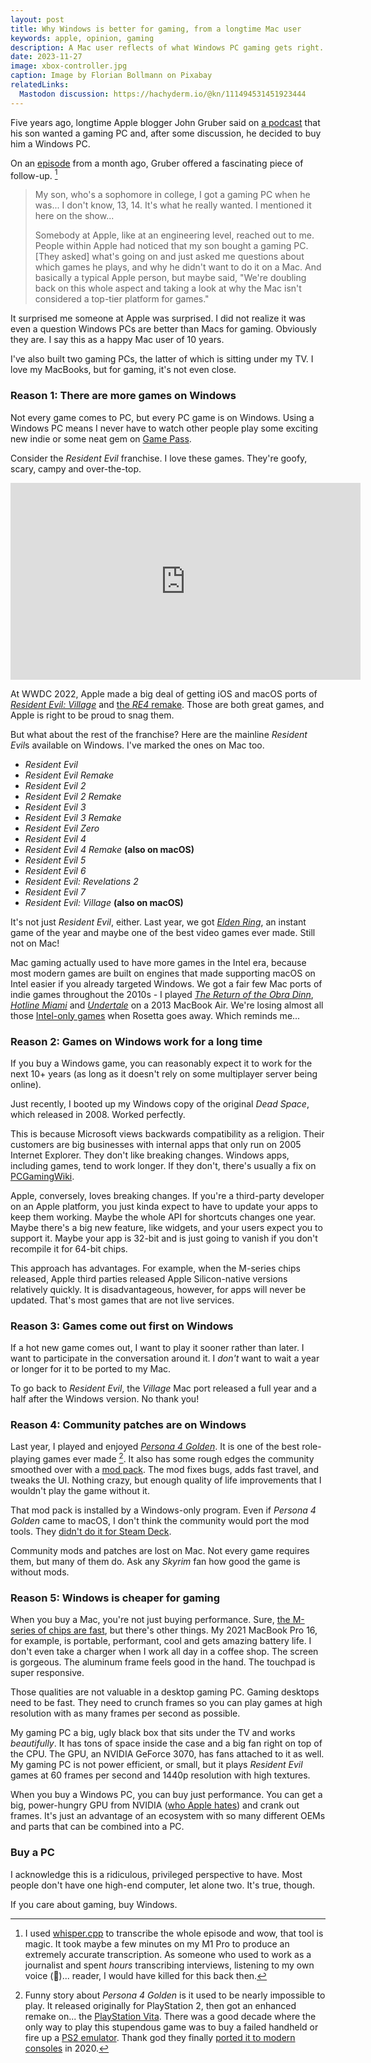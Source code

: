 ```yaml
---
layout: post
title: Why Windows is better for gaming, from a longtime Mac user
keywords: apple, opinion, gaming
description: A Mac user reflects of what Windows PC gaming gets right.
date: 2023-11-27
image: xbox-controller.jpg
caption: Image by Florian Bollmann on Pixabay
relatedLinks:
  Mastodon discussion: https://hachyderm.io/@kn/111494531451923444
---
```


Five years ago, longtime Apple blogger John Gruber said on [a podcast](https://daringfireball.net/thetalkshow/2018/07/27/ep-226) that his son wanted a gaming PC and, after some discussion, he decided to buy him a Windows PC.

On an [episode](https://daringfireball.net/thetalkshow/2023/10/27/ep-387) from a month ago, Gruber offered a fascinating piece of follow-up. [^1]

[^1]: I used [whisper.cpp](https://github.com/ggerganov/whisper.cpp) to transcribe the whole episode and wow, that tool is magic. It took maybe a few minutes on my M1 Pro to produce an extremely accurate transcription. As someone who used to work as a journalist and spent _hours_ transcribing interviews, listening to my own voice (🤢)... reader, I would have killed for this back then.

> My son, who's a sophomore in college, I got a gaming PC when he was... I don't know, 13, 14. It's what he really wanted. I mentioned it here on the show...
>
> Somebody at Apple, like at an engineering level, reached out to me. People within Apple had noticed that my son bought a gaming PC. [They asked] what's going on and just asked me questions about which games he plays, and why he didn't want to do it on a Mac. And basically a typical Apple person, but maybe said, "We're doubling back on this whole aspect and taking a look at why the Mac isn't considered a top-tier platform for games."

It surprised me someone at Apple was surprised. I did not realize it was even a question Windows PCs are better than Macs for gaming. Obviously they are. I say this as a happy Mac user of 10 years.

I've also built two gaming PCs, the latter of which is sitting under my TV. I love my MacBooks, but for gaming, it's not even close.

### Reason 1: There are more games on Windows

Not every game comes to PC, but every PC game is on Windows. Using a Windows PC means I never have to watch other people play some exciting new indie or some neat gem on [Game Pass](https://www.xbox.com/en-US/xbox-game-pass/pc-game-pass).

Consider the _Resident Evil_ franchise. I love these games. They're goofy, scary, campy and over-the-top.

<iframe width="560" height="315" src="https://www.youtube-nocookie.com/embed/apWYo8Z-t8U?si=SZbbytx0AuTc4lc5" title="YouTube video player" frameborder="0" allow="accelerometer; autoplay; clipboard-write; encrypted-media; gyroscope; picture-in-picture; web-share" allowfullscreen></iframe>

At WWDC 2022, Apple made a big deal of getting iOS and macOS ports of [_Resident Evil: Village_](https://mobilesyrup.com/2022/06/06/capcom-resident-evil-village-mac-wwdc-2022/) and [the _RE4_ remake](https://toucharcade.com/2023/11/07/resident-evil-4-remake-iphone-15-pro-release-date-ipad-mac-m1-m2-m3-apple-capcom/). Those are both great games, and Apple is right to be proud to snag them.

But what about the rest of the franchise? Here are the mainline *Resident Evil*s available on Windows. I've marked the ones on Mac too.

- _Resident Evil_
- _Resident Evil Remake_
- _Resident Evil 2_
- _Resident Evil 2 Remake_
- _Resident Evil 3_
- _Resident Evil 3 Remake_
- _Resident Evil Zero_
- _Resident Evil 4_
- _Resident Evil 4 Remake_ **(also on macOS)**
- _Resident Evil 5_
- _Resident Evil 6_
- _Resident Evil: Revelations 2_
- _Resident Evil 7_
- _Resident Evil: Village_ **(also on macOS)**

It's not just _Resident Evil_, either. Last year, we got [_Elden Ring_](https://store.steampowered.com/agecheck/app/1245620/), an instant game of the year and maybe one of the best video games ever made. Still not on Mac!

Mac gaming actually used to have more games in the Intel era, because most modern games are built on engines that made supporting macOS on Intel easier if you already targeted Windows. We got a fair few Mac ports of indie games throughout the 2010s - I played [_The Return of the Obra Dinn_](https://obradinn.com), [_Hotline Miami_](https://www.hotlinemiami.com) and [_Undertale_](https://undertale.com) on a 2013 MacBook Air. We're losing almost all those [Intel-only games](https://www.macgamerhq.com/apple-m1/native-mac-m1-games/#ftoc-heading-2) when Rosetta goes away. Which reminds me...

### Reason 2: Games on Windows work for a long time

If you buy a Windows game, you can reasonably expect it to work for the next 10+ years (as long as it doesn't rely on some multiplayer server being online).

Just recently, I booted up my Windows copy of the original _Dead Space_, which released in 2008. Worked perfectly.

This is because Microsoft views backwards compatibility as a religion. Their customers are big businesses with internal apps that only run on 2005 Internet Explorer. They don't like breaking changes. Windows apps, including games, tend to work longer. If they don't, there's usually a fix on [PCGamingWiki](https://www.pcgamingwiki.com/wiki/Home).

Apple, conversely, loves breaking changes. If you're a third-party developer on an Apple platform, you just kinda expect to have to update your apps to keep them working. Maybe the whole API for shortcuts changes one year. Maybe there's a big new feature, like widgets, and your users expect you to support it. Maybe your app is 32-bit and is just going to vanish if you don't recompile it for 64-bit chips.

This approach has advantages. For example, when the M-series chips released, Apple third parties released Apple Silicon-native versions relatively quickly. It is disadvantageous, however, for apps will never be updated. That's most games that are not live services.

### Reason 3: Games come out first on Windows

If a hot new game comes out, I want to play it sooner rather than later. I want to participate in the conversation around it. I _don't_ want to wait a year or longer for it to be ported to my Mac.

To go back to _Resident Evil_, the _Village_ Mac port released a full year and a half after the Windows version. No thank you!

### Reason 4: Community patches are on Windows

Last year, I played and enjoyed [_Persona 4 Golden_](https://store.steampowered.com/app/1113000/Persona_4_Golden/). It is one of the best role-playing games ever made [^2]. It also has some rough edges the community smoothed over with a [mod pack](https://www.nexusmods.com/persona4golden/mods/11). The mod fixes bugs, adds fast travel, and tweaks the UI. Nothing crazy, but enough quality of life improvements that I wouldn't play the game without it.

[^2]: Funny story about _Persona 4 Golden_ is it used to be nearly impossible to play. It released originally for PlayStation 2, then got an enhanced remake on... the [PlayStation Vita](https://en.wikipedia.org/wiki/PlayStation_Vita). There was a good decade where the only way to play this stupendous game was to buy a failed handheld or fire up a [PS2 emulator](https://pcsx2.net). Thank god they finally [ported it to modern consoles](https://www.polygon.com/2020/6/13/21279132/persona-4-golden-pc-steam-release) in 2020.

That mod pack is installed by a Windows-only program. Even if _Persona 4 Golden_ came to macOS, I don't think the community would port the mod tools. They [didn't do it for Steam Deck](https://p4g.cep.one/getting-started).

Community mods and patches are lost on Mac. Not every game requires them, but many of them do. Ask any _Skyrim_ fan how good the game is without mods.

### Reason 5: Windows is cheaper for gaming

When you buy a Mac, you're not just buying performance. Sure, [the M-series of chips are fast](https://www.theverge.com/23949207/apple-macbook-pro-16-m3-max-review-price-specs), but there's other things. My 2021 MacBook Pro 16, for example, is portable, performant, cool and gets amazing battery life. I don't even take a charger when I work all day in a coffee shop. The screen is gorgeous. The aluminum frame feels good in the hand. The touchpad is super responsive.

Those qualities are not valuable in a desktop gaming PC. Gaming desktops need to be fast. They need to crunch frames so you can play games at high resolution with as many frames per second as possible.

My gaming PC a big, ugly black box that sits under the TV and works _beautifully_. It has tons of space inside the case and a big fan right on top of the CPU. The GPU, an NVIDIA GeForce 3070, has fans attached to it as well. My gaming PC is not power efficient, or small, but it plays _Resident Evil_ games at 60 frames per second and 1440p resolution with high textures.

When you buy a Windows PC, you can buy just performance. You can get a big, power-hungry GPU from NVIDIA ([who Apple hates](https://appleinsider.com/articles/19/01/18/apples-management-doesnt-want-nvidia-support-in-macos-and-thats-a-bad-sign-for-the-mac-pro)) and crank out frames. It's just an advantage of an ecosystem with so many different OEMs and parts that can be combined into a PC.

### Buy a PC

I acknowledge this is a ridiculous, privileged perspective to have. Most people don't have one high-end computer, let alone two. It's true, though.

If you care about gaming, buy Windows.
